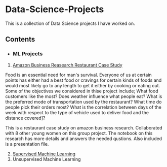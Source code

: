 # Data-Science-Projects
This is a collection of Data Science projects I have worked on.

## Contents

- ### ML Projects
1. [Amazon Business Reasearch Restaurant Case Study](https://github.com/Temiwaji/Data-Science-Projects/blob/main/Amazon%20Business%20Research%20Analyst%20Dataset.ipynb)

Food is an essential need for man's survival. Everyone of us at certain points has either had a best food or cravings for certain kinds of foods and would most likely go to any length to get it either by cooking or eating out. Some of the objectives we considered in thise project include; What food customers like the most? Does weather influence what people eat? What is the preferred mode of transportation used by the restaurant? What time do people pick their orders most? What is the correlation between days of the week with respect to the type of vehicle used to deliver food and the distance covered]?

This is a restaurant case study on amazon business research. Collaborated with 8 other young women on this group project. The notebook on this research has more details and answers the needed qustions. Also included is a presentation file.

2. [Supervised Machine Learning]()
3. Unsupervised Machine Learning

